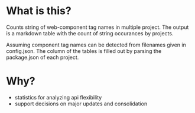 
# What is this?

Counts string of web-component tag names in multiple project.
The output is a markdown table with the count of string occurances by projects.

Assuming component tag names can be detected from filenames given in config.json.
The column of the tables is filled out by parsing the package.json of each project.

# Why?

* statistics for analyzing api flexibility
* support decisions on major updates and consolidation
